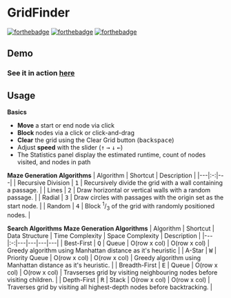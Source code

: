 # GridFinder
[![forthebadge](https://forthebadge.com/images/badges/made-with-JavaScript.svg)](./common/js/main.js) [![forthebadge](https://forthebadge.com/images/badges/uses-css.svg)](./common/css/styles.scss) [![forthebadge](https://forthebadge.com/images/badges/uses-html.svg)](./common/index.html)


## Demo
### See it in action [here](https://sukhjot-sekhon.github.io/GridFinder)


## Usage
__Basics__
* __Move__ a start or end node via click
* __Block__ nodes via a click or click-and-drag
* __Clear__ the grid using the Clear Grid button (<kbd>backspace</kbd>)
* Adjust __speed__ with the slider (<kbd>↑</kbd> <kbd>→</kbd> <kbd>↓</kbd> <kbd>←</kbd>)
* The Statistics panel display the estimated runtime, count of nodes visited, and nodes in path

__Maze Generation Algorithms__
| Algorithm | Shortcut | Description |
|---|:-:|---|
| Recursive Division | <kbd>1</kbd>  | Recursively divide the grid with a wall containing a passage. |
| Lines | <kbd>2</kbd>  | Draw horizontal or vertical walls with a random passage. |
| Radial | <kbd>3</kbd> | Draw circles with passages with the origin set as the start node. |
| Random | <kbd>4</kbd> | Block $^1/_3$ of the grid with randomly positioned nodes. |


__Search Algorithms__
__Maze Generation Algorithms__
| Algorithm | Shortcut | Data Structure |  Time Complexity | Space Complexity | Description |
|---|:-:|---|---|---|---|
| Best-First | <kbd>Q</kbd> | Queue | O(row x col) | O(row x col) | Greedy algorithm using Manhattan distance as it's heuristic |
| A-Star | <kbd>W</kbd> | Priority Queue | O(row x col) | O(row x col) | Greedy algorithm using Manhattan distance as it's heuristic. |
| Breadth-First | <kbd>E</kbd> | Queue | O(row x col) | O(row x col) | Travserses grid by visiting neighbouring nodes before visiting children. |
| Depth-First | <kbd>R</kbd> | Stack | O(row x col) | O(row x col) | Traverses grid by visiting all highest-depth nodes before backtracking. |
